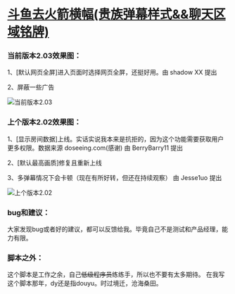 # [斗鱼去火箭横幅(贵族弹幕样式&&聊天区域铭牌)](https://greasyfork.org/zh-CN/scripts/381934-%E6%97%97%E9%B1%BC%E5%8E%BB%E7%81%AB%E7%AE%AD%E6%A8%AA%E5%B9%85)

### 当前版本2.03效果图：

 1、[默认网页全屏]进入页面时选择网页全屏，还挺好用。由 shadow XX 提出 <br>

 2、屏蔽一些广告 <br>

![当前版本2.03](https://wah0713.github.io/myTampermonkey/image/douyu2.03.png)

### 上个版本2.02效果图：

 1、[显示房间数据]上线。实话实说我本来是抗拒的，因为这个功能需要获取用户更多权限。数据来源 doseeing.com(感谢) 由 BerryBarry11 提出 <br>

 2、[默认最高画质]修复且重新上线 <br>

 3、多弹幕情况下会卡顿（现在有所好转，但还在持续观察） 由 Jesse1uo 提出 <br>

![上个版本2.02](https://wah0713.github.io/myTampermonkey/image/douyu2.02.png)

### bug和建议：

大家发现bug或者好的建议，都可以反馈给我。毕竟自己不是测试和产品经理，能力有限。

### 脚本之外：

这个脚本是工作之余，自己<del>低级程序员</del>练练手，所以也不要有太多期待。
在我写这个脚本那年，dy还是指douyu。时过境迁，沧海桑田。
